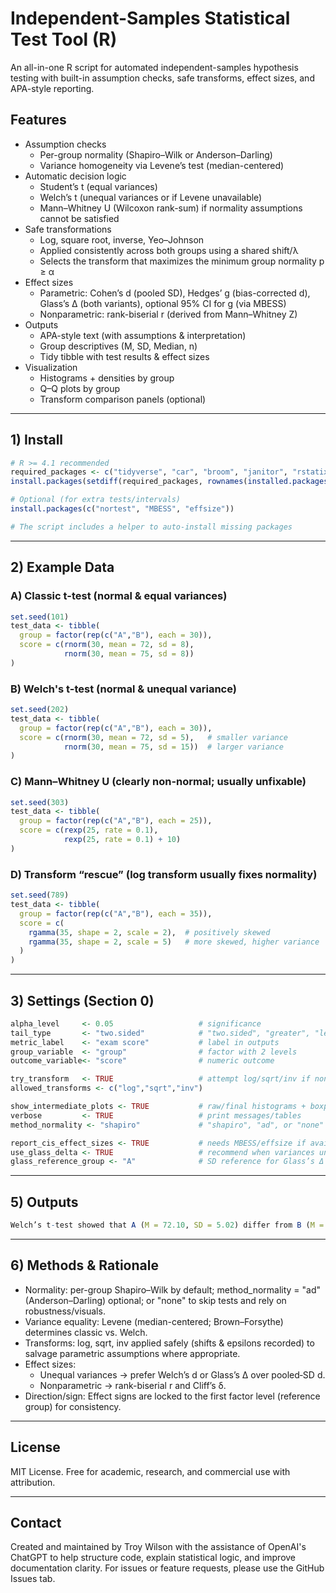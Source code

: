 # Independent-Samples Statistical Test Tool (R)
An all-in-one R script for automated independent-samples hypothesis testing with built-in assumption checks, safe transforms, effect sizes, and APA-style reporting.

## Features
- Assumption checks
    - Per-group normality (Shapiro–Wilk or Anderson–Darling)
    - Variance homogeneity via Levene’s test (median-centered)
- Automatic decision logic
    - Student’s t (equal variances)
    - Welch’s t (unequal variances or if Levene unavailable)
    - Mann–Whitney U (Wilcoxon rank-sum) if normality assumptions cannot be satisfied
- Safe transformations
    - Log, square root, inverse, Yeo–Johnson
    - Applied consistently across both groups using a shared shift/λ
    - Selects the transform that maximizes the minimum group normality p ≥ α
- Effect sizes
    - Parametric: Cohen’s d (pooled SD), Hedges’ g (bias-corrected d), Glass’s Δ (both variants), optional 95% CI for g (via MBESS)
    - Nonparametric: rank-biserial r (derived from Mann–Whitney Z)
- Outputs
    - APA-style text (with assumptions & interpretation)
    - Group descriptives (M, SD, Median, n)
    - Tidy tibble with test results & effect sizes
- Visualization
    - Histograms + densities by group
    - Q–Q plots by group
    - Transform comparison panels (optional)

---
## 1) Install
```r
# R >= 4.1 recommended
required_packages <- c("tidyverse", "car", "broom", "janitor", "rstatix")
install.packages(setdiff(required_packages, rownames(installed.packages())))

# Optional (for extra tests/intervals)
install.packages(c("nortest", "MBESS", "effsize"))

# The script includes a helper to auto-install missing packages
```
---

## 2) Example Data 
### A) Classic t-test (normal & equal variances)
```r
set.seed(101)
test_data <- tibble(
  group = factor(rep(c("A","B"), each = 30)),
  score = c(rnorm(30, mean = 72, sd = 8),
            rnorm(30, mean = 75, sd = 8))
)
```
### B) Welch's t-test (normal & unequal variance)
```r
set.seed(202)
test_data <- tibble(
  group = factor(rep(c("A","B"), each = 30)),
  score = c(rnorm(30, mean = 72, sd = 5),   # smaller variance
            rnorm(30, mean = 75, sd = 15))  # larger variance
)
```

### C) Mann–Whitney U (clearly non-normal; usually unfixable)
```r
set.seed(303)
test_data <- tibble(
  group = factor(rep(c("A","B"), each = 25)),
  score = c(rexp(25, rate = 0.1),
            rexp(25, rate = 0.1) + 10)
)
```

### D) Transform “rescue” (log transform usually fixes normality)
```r
set.seed(789)
test_data <- tibble(
  group = factor(rep(c("A","B"), each = 35)),
  score = c(
    rgamma(35, shape = 2, scale = 2),  # positively skewed
    rgamma(35, shape = 2, scale = 5)   # more skewed, higher variance
  )
)
```
---

## 3) Settings (Section 0)
```r
alpha_level     <- 0.05                   # significance
tail_type       <- "two.sided"            # "two.sided", "greater", "less"
metric_label    <- "exam score"           # label in outputs
group_variable  <- "group"                # factor with 2 levels
outcome_variable<- "score"                # numeric outcome

try_transform   <- TRUE                   # attempt log/sqrt/inv if non-normal
allowed_transforms <- c("log","sqrt","inv")

show_intermediate_plots <- TRUE           # raw/final histograms + boxplots
verbose         <- TRUE                   # print messages/tables
method_normality <- "shapiro"             # "shapiro", "ad", or "none"

report_cis_effect_sizes <- TRUE           # needs MBESS/effsize if available
use_glass_delta <- TRUE                   # recommend when variances unequal
glass_reference_group <- "A"              # SD reference for Glass’s Δ
```
---

## 5) Outputs
```r
Welch’s t-test showed that A (M = 72.10, SD = 5.02) differ from B (M = 75.30, SD = 15.20), t(43.7) = −1.98, p = .0531, 95% CI [−6.43, 0.04]. Cohen’s d (pooled) = −0.39; Hedges’ g = −0.38 (95% CI [−0.78, 0.01]); Welch’s d = −0.23; Glass’s Δ (ref A) = −0.64.
```
---
## 6) Methods & Rationale
- Normality: per-group Shapiro–Wilk by default; method_normality = "ad" (Anderson–Darling) optional; or "none" to skip tests and rely on robustness/visuals.
- Variance equality: Levene (median-centered; Brown–Forsythe) determines classic vs. Welch.
- Transforms: log, sqrt, inv applied safely (shifts & epsilons recorded) to salvage parametric assumptions where appropriate.
- Effect sizes:
    - Unequal variances → prefer Welch’s d or Glass’s Δ over pooled‐SD d.
    - Nonparametric → rank-biserial r and Cliff’s δ.
- Direction/sign: Effect signs are locked to the first factor level (reference group) for consistency.
---

## License
MIT License. Free for academic, research, and commercial use with attribution.

---
## Contact
Created and maintained by Troy Wilson with the assistance of OpenAI's ChatGPT to help structure code, explain statistical logic, and improve documentation clarity. For issues or feature requests, please use the GitHub Issues tab. 
